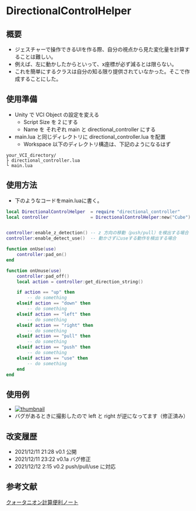 # DirectionalControlHelper

## 概要

* ジェスチャーで操作できるUIを作る際、自分の視点から見た変化量を計算することは難しい。
* 例えば、左に動かしたからといって、x座標が必ず減るとは限らない。
* これを簡単にするクラスは自分の知る限り提供されていなかった。そこで作成することにした。

## 使用準備

* Unity で VCI Object の設定を変える
	* Script Size を 2 にする
	* Name を それぞれ main と directional_controller にする
* main.lua と同じディレクトリに directional_controller.lua を配置
	* Workspace 以下のディレクトリ構造は、下記のようになるはず
```
your_VCI_directory/
├ directional_controller.lua
└ main.lua
```

## 使用方法

* 下のようなコードをmain.luaに書く。

```lua
local DirectionalControlHelper	= require "directional_controller"
local controller	    		= DirectionalControlHelper:new("Cube") -- "VCI SubItem 名、この例では Cube"


controller:enable_z_detection() -- z 方向の移動（push/pull）を検出する場合
controller:enable_detect_use()  -- 動かさずにuseする動作を検出する場合

function onUse(use)
    controller:pad_on()
end

function onUnuse(use)    
    controller:pad_off()
    local action = controller:get_direction_string()

	if action == "up" then
		-- do something
	elseif action == "down" then
		-- do something
	elseif action == "left" then
		-- do something
	elseif action == "right" then
		-- do something
	elseif action == "pull" then
		-- do something
	elseif action == "push" then
		-- do something
	elseif action == "use" then
		-- do something
	end
end

```


## 使用例

* [![thumbnail](https://pbs.twimg.com/ext_tw_video_thumb/1469640767039623168/pu/img/TjMiDg2WjQBh4ySp.jpg:thumb)](https://video.twimg.com/ext_tw_video/1469640767039623168/pu/vid/480x270/EH_c4qG0JJY1FGnz.mp4)
* バグがあるときに撮影したので left と right が逆になってます（修正済み）

## 改変履歴
* 2021/12/11 21:28 v0.1 公開
* 2021/12/11 23:22 v0.1a バグ修正
* 2021/12/12  2:15 v0.2 push/pull/use に対応

## 参考文献
[クォータニオン計算便利ノート](https://www.mss.co.jp/technology/report/pdf/18-07.pdf)